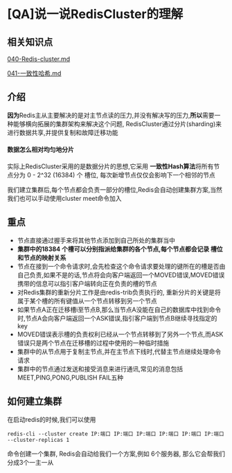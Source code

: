 # [QA]说一说RedisCluster的理解

## 相关知识点

 [040-Redis-cluster.md](../../13-persistence/02-Redis/04-Redis集群/040-Redis-cluster.md) 

 [041-一致性哈希.md](../../13-persistence/02-Redis/04-Redis集群/041-一致性哈希.md) 

## 介绍

**因为**Redis主从主要解决的是对主节点读的压力,并没有解决写的压力,**所以**需要一种能够横向拓展的集群架构来解决这个问题, RedisCluster通过分片(sharding)来进行数据共享,并提供复制和故障迁移功能

#### 数据怎么相对均匀地分片

实际上RedisCluster采用的是数据分片的思想,它采用 **一致性Hash算法**将所有节点分为 0 - 2^32 (16384) 个 槽位, 每次新增节点仅仅会影响下一个相邻的节点

我们建立集群后,每个节点都会负责一部分的槽位,Redis会自动创建集群方案,当然我们也可以手动使用cluster meet命令加入

## 重点

- 节点直接通过握手来将其他节点添加到自己所处的集群当中
- **集群中的18384 个槽可以分别指派给集群的各个节点,每个节点都会记录 槽位和节点的映射关系**
- 节点在接到一个命令请求时,会先检查这个命令请求要处理的键所在的槽是否由自己负责,如果不是的话,节点将会向客户端返回一个MOVED错误,MOVED错误携带的信息可以指引客户端转向正在负责的槽的节点
- 对Redis集群的重新分片工作是由redis-trib负责执行的, 重新分片的关键是将属于某个槽的所有键值从一个节点转移到另一个节点
- 如果节点A正在迁移槽i至节点B,那么当节点A没能在自己的数据库中找到命令时,节点A会向客户端返回一个ASK错误,指引客户端到节点B继续寻找指定的key
- MOVED错误表示槽的负责权利已经从一个节点转移到了另外一个节点,而ASK错误只是两个节点在迁移槽的过程中使用的一种临时措施
- 集群中的从节点用于复制主节点,并在主节点下线时,代替主节点继续处理命令请求
- 集群中的节点通过发送和接受消息来进行通讯,常见的消息包括MEET,PING,PONG,PUBLISH FAIL五种

## 如何建立集群

在启动redis的时候,我们可以使用

```
redis-cli --cluster create IP:端口 IP:端口 IP:端口 IP:端口 IP:端口 IP:端口 --cluster-replicas 1
```

命令创建一个集群, Redis会自动给我们一个方案,例如 6个服务器, 那么它会帮我们分成3个一主一从





#### 